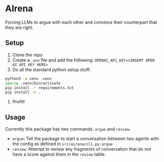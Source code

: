 # AIrena

Forcing LLMs to argue with each other and convince their counterpart that they are right.

## Setup

1. Clone the repo
1. Create a `.env` file and add the following: `OPENAI_API_KEY=<INSERT OPEN AI API KEY HERE>`
1. Do all the standard python setup stuff:

```bash
python3 -m venv .venv
source .venv/bin/activate
pip install -r requirements.txt
pip install -e .
```

1. Profit!

## Usage

Currently this package has two commands: `argue` and `review`.

- `argue`: Tell the package to start a conversation between two agents with the config as defined in `src/airena/cli.py:argue`
- `review`: Attempt to review any fragments of conversation that do not have a score against them in the `review` table.
